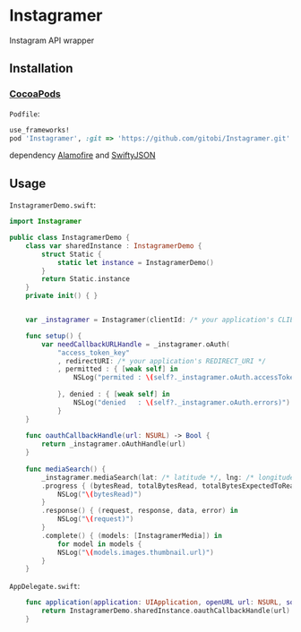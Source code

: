 # Instagramer
Instagram API wrapper

## Installation
### [CocoaPods](http://cocoapods.org)
`Podfile`:
```ruby
use_frameworks!
pod 'Instagramer', :git => 'https://github.com/gitobi/Instagramer.git'
```

dependency [Alamofire](https://github.com/Alamofire/Alamofire) and [SwiftyJSON](https://github.com/SwiftyJSON/SwiftyJSON)

## Usage

`InstagramerDemo.swift`:
```swift
import Instagramer

public class InstagramerDemo {
    class var sharedInstance : InstagramerDemo {
        struct Static {
            static let instance = InstagramerDemo()
        }
        return Static.instance
    }
    private init() { }


    var _instagramer = Instagramer(clientId: /* your application's CLIENT_ID */)

    func setup() {
        var needCallbackURLHandle = _instagramer.oAuth(
            "access_token_key"
            , redirectURI: /* your application's REDIRECT_URI */
            , permitted : { [weak self] in
                NSLog("permited : \(self?._instagramer.oAuth.accessToken)")
            
            }, denied : { [weak self] in
                NSLog("denied   : \(self?._instagramer.oAuth.errors)")
            }
    }
    
    func oauthCallbackHandle(url: NSURL) -> Bool {
        return _instagramer.oAuthHandle(url)
    }
    
    func mediaSearch() {
        _instagramer.mediaSearch(lat: /* latitude */, lng: /* longitude */)
        .progress { (bytesRead, totalBytesRead, totalBytesExpectedToRead) in
            NSLog("\(bytesRead)")
        }
        .response() { (request, response, data, error) in
            NSLog("\(request)")
        }
        .complete() { (models: [InstagramerMedia]) in
            for model in models {
            NSLog("\(models.images.thumbnail.url)")
        }
    }
```

`AppDelegate.swift`:
```swift
    func application(application: UIApplication, openURL url: NSURL, sourceApplication: String?, annotation: AnyObject?) -> Bool {
        return InstagramerDemo.sharedInstance.oauthCallbackHandle(url)
    }
```
